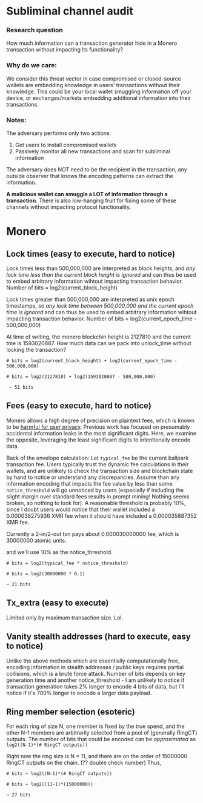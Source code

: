 # Subliminal channel audit

### Research question 
How much information can a transaction generator hide in a Monero transaction without impacting its functionality? 

### Why do we care: 
We consider this threat vector in case compromised or closed-source wallets are embedding knowledge in users' transactions without their knowledge. This could be your local wallet smuggling information off your device, or exchanges/markets embedding additional information into their transactions. 

### Notes: 
The adversary performs only two actions:
1) Get users to install compromised wallets
2) Passively monitor all new transactions and scan for subliminal information

The adversary does NOT need to be the recipient in the transaction, any outside observer that knows the encoding patterns can extract the information.

**A malicious wallet can smuggle a LOT of information through a transaction**. There is also low-hanging fruit for fixing some of these channels without impacting protocol functionality. 

# Monero
## Lock times (easy to execute, hard to notice)
Lock times less than 500,000,000 are interpreted as block heights, and _any lock time less than the current block height is ignored_ and can thus be used to embed arbitrary information wihtout impacting transaction behavior. Number of bits = log2(current_block_height)

Lock times greater than 500,000,000 are interpreted as unix epoch timestamps, so _any lock time between 500,000,000 and the current epoch time is ignored_ and can thus be used to embed arbitrary information wihtout impacting transaction behavior. Number of bits = log2(current_epoch_time - 500,000,000)

At time of writing, the monero blockchin height is 2127810 and the current tme is 1593020887. How much data can we pack into unlock_time without locking the transaction?

`# bits = log2(current_block_height) + log2(current_epoch_time - 500,000,000)`

`# bits = log2(2127810) + log2(1593020887 - 500,000,000)`

` ~ 51 bits` 

## Fees (easy to execute, hard to notice)
Monero allows a high degree of precision on plaintext fees, which is known to be [harmful for user privacy](https://github.com/monero-project/monero/issues/5711). Previous work has focused on presumably accidental information leaks in the most significant digits. Here, we examine the opposite, leveraging the least significant digits to intentionally encode data. 

Back of the envelope calculation: Let `typical_fee` be the current ballpark transaction fee. Users typically trust the dynamic fee calculations in their wallets, and are unlikely to check the transaction size and blockchain state by hand to notice or understand any discrepancies. Assume than any information encoding that impacts the fee value by less than some `notice_threshold` will go unnoticed by users (especially if including the slight margin over standard fees results in prompt mining! Nothing seems broken, so nothing to look for). A reasonable threshold is probably 10%, since I doubt users would notice that their wallet included a 0.000038275936 XMR fee when it should have included a 0.000035887352 XMR fee.

Currently a 2-in/2-out txn pays about 0.000030000000 fee, which is 30000000 atomic units.

and we'll use 10% as the notice_threshold.

`# bits = log2(typical_fee * notice_threshold)`

`# bits = log2(30000000 * 0.1)`

`~ 21 bits`

## Tx_extra (easy to execute)
Limited only by maximum transaction size. Lol.

## Vanity stealth addresses (hard to execute, easy to notice)
Unlike the above methods which are essentially computationally free, encoding information in stealth addresses / public keys requires partial collisions, which is a brute force attack. Number of bits depends on key generation time and another notice_threshold - I am unlikely to notice if transaction generation takes 2% longer to encode 4 bits of data, but I'll notice if it's 700% longer to encode a larger data payload.

## Ring member selection (esoteric)
For each ring of size N, one member is fixed by the true spend, and the other N-1 members are arbitrarily selected from a pool of (generally RingCT) outputs. The number of bits that could be encoded can be *approximated* as `log2((N-1)*(# RingCT outputs))`

Right now the ring size is N = 11, and there are on the order of 15000000 RingCT outputs on the chain. (?? double check number) Thus,

`# bits ~ log2((N-1)*(# RingCT outputs))`

`# bits ~ log2((11-1)*(15000000))`

`~ 27 bits`
